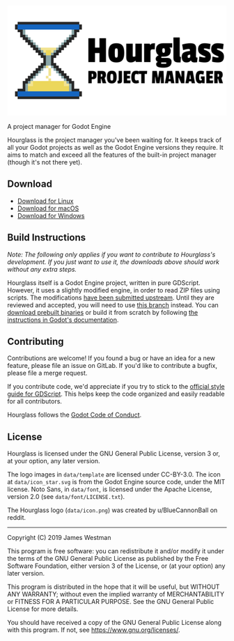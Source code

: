 ![Hourglass Project Manager](data/splash_light.png)

A project manager for Godot Engine

Hourglass is the project manager you've been waiting for. It keeps
track of all your Godot projects as well as the Godot Engine versions they
require. It aims to match and exceed all the features of the built-in project
manager (though it's not there yet).

## Download
- [Download for Linux](https://jwestman.gitlab.io/hourglass/hourglass-linux.tar.gz)
- [Download for macOS](https://jwestman.gitlab.io/hourglass/hourglass-macos.zip)
- [Download for Windows](https://jwestman.gitlab.io/hourglass/hourglass-windows.zip)

## Build Instructions

*Note: The following only applies if you want to contribute to Hourglass's
development. If you just want to use it, the downloads above should work without
any extra steps.*

Hourglass itself is a Godot Engine project, written in pure GDScript. However, it
uses a slightly modified engine, in order to read ZIP files using scripts. The
modifications [have been submitted upstream](https://github.com/godotengine/godot/pull/34444).
Until they are reviewed and accepted, you will need to use
[this branch](https://github.com/flyingpimonster/godot/tree/zip-module-3.2) instead.
You can [download prebuilt binaries](https://gitlab.com/jwestman/hourglass-zip-module)
or build it from scratch by following
[the instructions in Godot's documentation](https://docs.godotengine.org/en/latest/development/compiling/index.html).

## Contributing
Contributions are welcome! If you found a bug or have an idea for a new
feature, please file an issue on GitLab. If you'd like to contribute a bugfix,
please file a merge request.

If you contribute code, we'd appreciate if you try to stick to the [official
style guide for GDScript](https://docs.godotengine.org/en/3.2/getting_started/scripting/gdscript/gdscript_styleguide.html).
This helps keep the code organized and easily readable for all contributors.

Hourglass follows the [Godot Code of Conduct](https://godotengine.org/code-of-conduct).

## License
Hourglass is licensed under the GNU General Public License, version
3 or, at your option, any later version.

The logo images in `data/template` are licensed under CC-BY-3.0. The icon
at `data/icon_star.svg` is from the Godot Engine source code, under the MIT
license. Noto Sans, in `data/font`, is licensed under the Apache License,
version 2.0 (see `data/font/LICENSE.txt`).

The Hourglass logo (`data/icon.png`) was created by u/BlueCannonBall on reddit.

---

Copyright (C) 2019 James Westman

This program is free software: you can redistribute it and/or modify
it under the terms of the GNU General Public License as published by
the Free Software Foundation, either version 3 of the License, or
(at your option) any later version.

This program is distributed in the hope that it will be useful,
but WITHOUT ANY WARRANTY; without even the implied warranty of
MERCHANTABILITY or FITNESS FOR A PARTICULAR PURPOSE.  See the
GNU General Public License for more details.

You should have received a copy of the GNU General Public License
along with this program.  If not, see <https://www.gnu.org/licenses/>.
